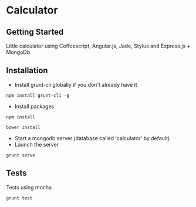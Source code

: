 # Calculator

## Getting Started
Little calculator using Coffeescript, Angular.js, Jade, Stylus and Express.js + MongoDb

## Installation
- Install grunt-cli globally if you don't already have it

```shell
npm install grunt-cli -g
```
- Install packages

```shell
npm install
```

```shell
bower install
```
- Start a mongodb server (database called 'calculator' by default)
- Launch the server

```shell
grunt serve
```

## Tests

Tests using mocha
```shell
grunt test
```